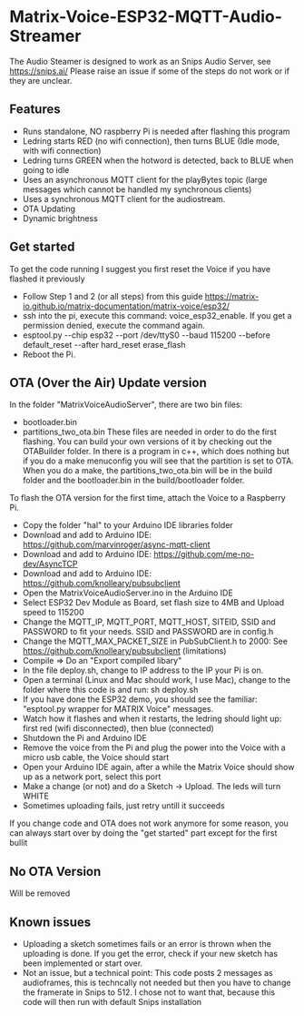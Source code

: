 # Matrix-Voice-ESP32-MQTT-Audio-Streamer

The Audio Steamer is designed to work as an Snips Audio Server, see https://snips.ai/
Please raise an issue if some of the steps do not work or if they are unclear.

## Features

- Runs standalone, NO raspberry Pi is needed after flashing this program
- Ledring starts RED (no wifi connection), then turns BLUE (Idle mode, with wifi connection)
- Ledring turns GREEN when the hotword is detected, back to BLUE when going to idle
- Uses an asynchronous MQTT client for the playBytes topic (large messages which cannot be handled my synchronous clients)
- Uses a synchronous MQTT client for the audiostream.
- OTA Updating
- Dynamic brightness

## Get started

To get the code running I suggest you first reset the Voice if you have flashed it previously

- Follow Step 1 and 2 (or all steps) from this guide https://matrix-io.github.io/matrix-documentation/matrix-voice/esp32/
- ssh into the pi, execute this command: voice_esp32_enable. If you get a permission denied, execute the command again. 
- esptool.py --chip esp32 --port /dev/ttyS0 --baud 115200 --before default_reset --after hard_reset erase_flash
- Reboot the Pi.

## OTA (Over the Air) Update version

In the folder "MatrixVoiceAudioServer", there are two bin files:
- bootloader.bin
- partitions_two_ota.bin
These files are needed in order to do the first flashing. You can build your own versions of it by checking out the OTABuilder folder.
In there is a program in c++, which does nothing but if you do a make menuconfig you will see that the partition is set to OTA.
When you do a make, the partitions_two_ota.bin will be in the build folder and the bootloader.bin in the build/bootloader folder.

To flash the OTA version for the first time, attach the Voice to a Raspberry Pi. 
- Copy the folder "hal" to your Arduino IDE libraries folder
- Download and add to Arduino IDE: https://github.com/marvinroger/async-mqtt-client
- Download and add to Arduino IDE: https://github.com/me-no-dev/AsyncTCP
- Download and add to Arduino IDE: https://github.com/knolleary/pubsubclient
- Open the MatrixVoiceAudioServer.ino in the Arduino IDE
- Select ESP32 Dev Module as Board, set flash size to 4MB and Upload speed to 115200
- Change the MQTT_IP, MQTT_PORT, MQTT_HOST, SITEID, SSID and PASSWORD to fit your needs. SSID and PASSWORD are in config.h
- Change the MQTT_MAX_PACKET_SIZE in PubSubClient.h to 2000: See https://github.com/knolleary/pubsubclient (limitations)
- Compile => Do an "Export compiled libary"
- In the file deploy.sh, change to IP address to the IP your Pi is on.
- Open a terminal (Linux and Mac should work, I use Mac), change to the folder where this code is and run: sh deploy.sh
- If you have done the ESP32 demo, you should see the familiar: "esptool.py wrapper for MATRIX Voice" messages.
- Watch how it flashes and when it restarts, the ledring should light up: first red (wifi disconnected), then blue (connected)
- Shutdown the Pi and Arduino IDE
- Remove the voice from the Pi and plug the power into the Voice with a micro usb cable, the Voice should start
- Open your Arduino IDE again, after a while the Matrix Voice should show up as a network port, select this port
- Make a change (or not) and do a Sketch -> Upload. The leds will turn WHITE
- Sometimes uploading fails, just retry untill it succeeds

If you change code and OTA does not work anymore for some reason, you can always start over by doing the "get started" part except for the first bullit 

## No OTA Version

Will be removed

## Known issues
- Uploading a sketch sometimes fails or an error is thrown when the uploading is done. If you get the error, check if your new sketch has been implemented or start over.
- Not an issue, but a technical point: This code posts 2 messages as audioframes, this is techncally not needed but then you have to change the framerate in Snips to 512. I chose not to want that, because this code will then run with default Snips installation

